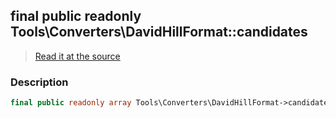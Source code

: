 ## final public readonly Tools\Converters\DavidHillFormat::candidates

> [Read it at the source](https://github.com/julien-boudry/Condorcet/blob/master/src/Tools/Converters/DavidHillFormat.php#L15)

### Description    

```php
final public readonly array Tools\Converters\DavidHillFormat->candidates 
```


    